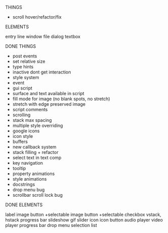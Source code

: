 THINGS

- scroll hover/refactor/fix

ELEMENTS

entry line
window
file dialog
textbox

DONE THINGS

- post events
- set relative size
- type hints
- inactive dont get interaction
- style system
- event
- gui script
- surface and text available in script
- fill mode for image (no blank spots, no stretch)
- stretch with edge preserved image
- script comments
- scrolling
- stack max spacing
- multiple style overriding
- google icons
- icon style
- buffers
- new callback system
- stack filling + refactor
- select text in text comp
- key navigation
- tooltip
- property animations
- style animations
- docstrings
- drop menu bug
- scrollbar scroll lock bug

DONE ELEMENTS

label
image
button +selectable
image button +selectable
checkbox
vstack, hstack
progress bar
slideshow
gif
slider
icon
icon button
audio player
video player
progress bar
drop menu
selection list
